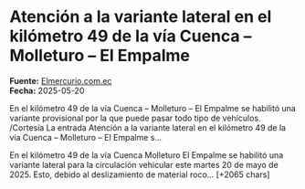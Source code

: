 # Atención a la variante lateral en el kilómetro 49 de la vía Cuenca – Molleturo – El Empalme

**Fuente:** [Elmercurio.com.ec](https://www.elmercurio.com.ec/actualidad/2025/05/20/via-cuenca-molleturao-km49-paso-lateral/)  
**Fecha:** 2025-05-20

En el kilómetro 49 de la vía Cuenca – Molleturo – El Empalme se habilitó una variante provisional por la que puede pasar todo tipo de vehículos. /Cortesía
La entrada Atención a la variante lateral en el kilómetro 49 de la vía Cuenca – Molleturo – El Empalme s…

En el kilómetro 49 de la vía Cuenca Molleturo El Empalme se habilitó una variante lateral para la circulación vehicular este martes 20 de mayo de 2025.
Esto, debido al deslizamiento de material roco… [+2065 chars]
